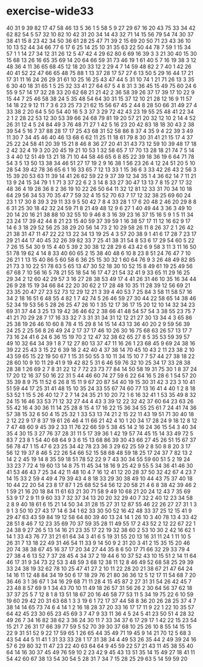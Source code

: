 # exercise-wide33
40
31
9
39
82
17
47
58
46
13
5
36
1
5
58
5
9
27
29
67
16
20
43
75
33
34
42
62
82
54
5
57
32
10
82
10
42
31
20
34
14
43
32
71
14
15
56
79
54
74
30
37
38
41
15
8
23
42
34
50
36
61
28
25
47
71
39
2
15
69
20
50
71
23
43
36
10
10
13
52
44
34
66
77
6
17
6
25
14
25
10
31
35
63
22
50
44
78
7
59
1
15
34
57
1
1
14
27
34
12
31
26
12
5
47
42
4
29
62
80
6
69
16
39
3
3
21
30
40
15
30
15
68
13
26
16
65
35
69
14
20
64
66
59
31
73
46
19
1
61
40
5
7
16
19
38
3
12
48
36
4
11
36
65
68
45
12
18
20
33
12
2
29
4
7
14
59
48
82
2
7
40
1
42
26
40
41
52
22
47
66
65
48
75
88
1
13
37
28
17
57
27
6
13
50
5
29
16
44
17
21
17
31
11
16
24
26
29
31
61
10
25
16
25
43
47
44
5
31
10
74
1
21
71
26
13
3
35
6
30
40
18
31
65
1
5
25
32
33
41
27
64
67
5
4
8
31
3
36
45
15
49
75
60
24
6
55
9
57
14
17
32
28
33
20
62
68
21
21
42
2
36
58
39
26
37
17
39
17
10
22
9
15
44
7
25
46
58
38
24
5
35
48
54
64
30
31
15
37
12
10
21
28
12
16
9
11
57
14
18
22
9
12
11
7
3
6
23
25
73
21
62
15
56
67
45
2
44
8
28
50
66
31
49
27
4
33
38
2
20
64
5
50
54
40
16
5
3
37
3
29
72
42
43
23
19
55
25
48
41
22
34
2
1
2
28
22
53
12
30
53
39
66
24
68
79
81
19
20
57
21
20
32
12
10
2
14
4
52
26
31
12
4
5
24
84
49
3
76
48
71
27
1
42
5
16
23
20
42
83
18
18
30
43
2
38
39
54
5
16
7
37
88
28
17
17
25
43
68
31
52
58
86
8
37
4
35
9
4
22
39
3
49
11
30
7
34
45
46
40
46
13
68
6
62
11
25
11
18
61
79
8
30
31
41
21
15
17
4
37
25
22
24
58
41
20
39
15
21
8
46
8
36
27
20
41
31
43
73
12
59
10
39
48
17
18
2
42
32
4
19
3
20
20
45
19
21
10
53
1
32
58
65
7
17
70
13
28
18
21
74
7
5
14
3
4
40
12
51
49
13
21
18
71
10
44
58
46
65
6
8
85
22
39
18
36
19
6
64
71
78
54
3
5
13
50
13
38
34
46
51
27
17
19
2
9
16
38
1
56
23
26
4
12
24
51
20
5
10
28
54
39
42
78
36
65
6
1
16
33
65
7
12
13
33
1
15
36
6
3
33
42
26
43
2
56
3
15
39
20
53
63
11
39
14
41
26
62
59
22
9
37
39
12
34
35
1
4
36
62
14
7
11
21
13
9
24
15
34
79
1
1
71
3
37
22
6
2
3
14
8
33
27
30
47
13
13
7
8
15
27
17
32
48
36
4
19
28
36
8
2
36
19
10
22
26
50
64
11
32
12
81
12
33
31
70
34
10
18
64
29
56
34
53
70
35
47
7
59
32
4
15
52
70
63
7
17
12
32
38
25
69
60
24
23
1
17
30
8
39
3
29
11
33
9
5
50
42
7
8
4
33
28
1
17
6
20
48
2
46
20
29
8
8
6
31
25
30
18
42
32
24
59
71
8
21
49
48
12
9
6
27
1
40
49
44
3
36
3
49
10
20
14
20
16
21
38
88
10
32
55
10
9
46
8
3
16
39
23
16
37
15
16
5
9
1
5
11
34
23
24
17
39
42
44
8
21
23
15
40
59
37
39
59
1
16
38
57
17
11
12
16
62
9
17
14
6
3
18
29
52
56
25
38
29
20
56
14
73
2
10
29
58
26
11
8
26
37
2
1
26
42
21
38
31
47
11
47
22
22
13
22
34
13
19
25
4
3
57
20
38
9
1
41
6
17
28
7
23
17
29
21
44
17
40
45
32
26
39
82
33
7
25
41
38
31
54
8
53
6
17
29
54
60
5
22
7
26
15
54
30
9
15
4
40
5
39
2
30
38
12
28
29
6
43
42
6
9
58
3
11
3
11
16
50
51
78
19
62
4
14
8
33
40
60
65
2
15
38
40
48
6
10
8
23
8
51
24
76
47
7
10
26
21
1
13
15
40
86
5
60
58
6
36
25
15
30
32
1
60
64
76
9
3
26
48
49
82
85
21
73
3
10
22
51
78
63
5
65
13
47
30
52
18
30
10
52
15
8
49
61
19
25
49
56
67
68
7
10
56
16
5
78
21
55
18
54
16
17
47
21
54
32
41
9
33
65
11
29
16
25
29
34
2
12
60
42
29
57
3
16
27
28
38
53
49
17
4
41
26
31
46
10
35
16
34
44
26
9
28
15
19
34
66
84
22
20
30
62
2
17
28
48
10
35
11
28
39
12
56
69
21
23
35
20
47
27
23
52
73
12
29
12
21
3
39
4
40
53
7
25
84
3
58
11
58
57
16
34
2
18
16
51
6
48
55
4
82
1
7
42
74
5
26
46
59
27
30
44
22
58
65
14
38
46
52
34
19
53
56
5
28
26
25
47
26
10
1
35
12
17
36
17
15
20
12
10
14
32
34
23
69
31
37
44
3
25
13
19
42
36
46
62
2
38
66
41
48
54
57
54
3
38
55
23
75
7
41
21
70
29
28
7
17
16
33
32
7
3
31
31
34
31
12
12
21
27
30
13
34
4
3
65
86
25
38
19
26
46
10
60
8
78
4
15
29
8
14
15
14
43
13
36
40
20
2
9
59
56
39
24
25
2
25
56
8
26
49
24
2
17
37
17
46
10
26
30
16
75
68
63
26
57
13
17
7
73
16
24
41
6
24
6
36
15
19
70
2
12
47
32
38
62
65
27
8
5
35
53
59
39
57
49
10
32
64
34
39
1
8
7
12
27
80
13
37
47
11
16
26
1
23
68
45
9
69
24
38
16
39
22
25
43
3
15
22
6
39
18
2
42
40
4
37
38
14
70
45
10
43
2
11
23
38
2
10
43
59
65
15
22
19
50
67
1
15
31
50
55
3
10
11
34
15
10
7
7
57
44
27
38
18
22
28
60
10
9
10
11
29
41
9
19
42
82
5
31
6
46
59
76
32
10
25
34
17
33
28
38
28
38
1
26
69
2
7
8
31
22
12
7
72
23
73
77
84
14
50
58
19
31
75
30
1
8
37
24
17
20
12
16
37
50
16
22
31
5
44
46
60
74
27
59
6
22
64
16
5
28
6
1
54
57
20
35
39
8
9
75
11
52
6
26
8
15
11
9
67
20
87
54
40
19
15
30
31
42
3
23
3
10
41
51
59
44
17
25
31
41
48
15
10
35
24
33
55
67
74
60
77
13
16
41
4
40
1
2
8
18
53
52
1
15
5
26
40
12
7
2
7
14
24
35
21
10
20
72
1
6
16
32
41
1
53
35
49
8
32
24
15
16
46
33
53
71
12
32
27
44
4
43
3
39
12
22
32
42
37
60
64
23
63
26
55
42
16
4
30
36
11
14
25
28
8
15
4
17
16
22
15
36
34
55
25
61
7
24
41
74
36
57
38
15
32
6
50
4
15
25
32
1
33
53
13
74
21
2
15
22
11
43
19
51
71
30
40
18
2
12
22
9
17
8
37
19
61
26
46
4
11
66
21
42
4
10
1
20
34
17
28
24
9
18
12
8
12
7
47
48
60
9
45
39
2
33
11
76
22
66
59
5
38
45
14
2
16
24
36
15
54
3
40
34
35
4
30
15
3
27
76
37
28
31
11
5
17
39
36
1
42
19
57
74
45
15
14
33
49
72
5
83
7
23
8
1
54
40
68
64
9
3
6
15
13
68
86
39
30
43
66
27
45
26
51
15
67
37
56
78
47
1
15
47
6
23
25
34
42
78
23
36
3
29
62
25
59
2
8
50
8
8
20
3
17
56
12
19
37
8
46
5
22
26
54
66
52
15
58
68
48
59
18
25
17
24
37
7
82
13
2
14
2
2
45
19
14
8
35
59
18
51
78
52
22
9
7
43
30
34
55
59
60
51
5
2
19
24
33
23
7
72
4
19
60
13
14
8
75
11
45
34
18
16
9
25
42
9
55
5
34
36
41
46
30
41
53
46
43
7
25
34
42
11
48
10
4
7
16
12
41
12
20
28
37
50
32
42
67
4
23
7
14
15
33
2
59
4
49
4
79
39
43
4
8
18
33
29
30
38
49
10
44
43
75
37
40
18
10
44
22
20
54
23
8
17
87
1
25
68
52
54
56
12
20
58
21
4
6
8
38
42
39
46
2
1
59
21
16
20
18
84
11
61
63
21
30
71
58
9
49
10
68
21
20
24
12
43
7
35
69
53
9
17
2
9
11
9
60
33
7
32
37
34
13
20
20
32
29
40
7
32
2
40
12
23
34
58
2
8
9
40
18
61
6
15
21
14
50
34
31
28
15
27
31
12
87
55
46
22
26
27
27
31
1
3
9
1
3
50
10
27
43
17
14
6
34
1
62
33
30
50
52
16
42
48
33
37
25
12
15
41
9
29
47
63
43
59
84
19
12
58
64
80
39
40
13
24
14
1
26
10
3
40
78
13
4
33
42
28
51
8
46
7
12
23
35
69
70
37
59
35
28
11
49
55
17
2
43
52
2
12
22
67
22
1
24
38
9
27
26
5
13
14
16
21
23
35
17
22
19
32
38
60
2
53
10
30
2
42
16
62
1
14
1
33
43
76
77
31
21
61
64
34
3
41
6
5
19
31
55
20
13
16
31
11
24
1
11
10
5
26
31
7
13
18
22
49
31
46
54
11
33
9
14
50
9
2
31
20
3
41
2
15
35
15
20
46
20
74
38
38
67
45
16
37
17
20
34
27
44
35
8
6
50
17
71
66
32
29
33
79
4
27
38
4
6
13
52
7
37
28
45
4
34
37
2
19
44
6
10
37
52
43
10
15
51
2
14
11
64
46
17
31
9
34
73
22
53
3
48
59
3
68
12
38
11
12
8
46
49
52
68
58
25
29
39
33
24
38
19
32
62
78
10
25
47
41
27
2
10
11
22
28
20
21
38
67
21
47
64
24
14
16
11
12
48
84
34
19
50
6
17
18
29
76
21
80
36
36
12
5
12
17
11
54
68
7
20
36
46
3
1
36
67
1
34
16
29
68
71
11
28
4
15
45
87
2
27
31
31
54
26
42
45
7
23
48
8
57
69
9
1
34
43
70
10
11
49
18
26
57
31
56
26
2
30
64
56
37
62
18
37
37
25
5
7
12
8
1
8
13
51
18
67
20
16
46
58
77
53
11
5
34
19
75
22
6
10
59
19
60
29
42
20
31
63
68
1
3
3
19
6
1
72
17
37
44
58
8
36
20
26
28
25
37
4
7
38
14
14
65
73
74
6
4
14
1
2
16
18
28
37
20
33
16
17
17
11
9
22
1
22
10
35
57
64
42
45
23
30
65
23
45
69
3
7
47
9
33
11
36
4
5
24
5
41
23
50
51
4
28
32
49
26
7
34
16
82
38
62
3
36
24
30
11
7
33
34
37
6
17
29
17
1
42
22
15
23
54
15
21
7
26
31
17
66
39
77
59
5
52
70
39
30
37
68
10
25
26
10
8
55
14
15
15
22
9
31
51
52
9
22
17
59
65
1
26
65
44
35
49
71
19
45
9
14
21
70
12
5
68
3
43
54
44
5
11
41
1
31
33
33
28
1
17
31
38
34
4
49
53
26
35
44
2
49
39
24
16
57
6
29
80
32
11
47
23
22
40
63
64
64
9
45
59
22
57
21
43
11
45
38
55
40
64
14
16
30
37
45
49
76
59
10
2
23
42
9
45
43
13
51
35
14
15
49
27
18
41
11
54
42
60
67
38
13
54
30
54
5
28
31
7
34
7
15
28
25
29
63
5
14
59
59
20

